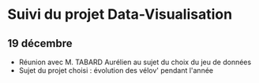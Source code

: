 # Suivi du projet Data-Visualisation

## 19 décembre

- Réunion avec M. TABARD Aurélien au sujet du choix du jeu de données
- Sujet du projet choisi : évolution des vélov' pendant l'année
